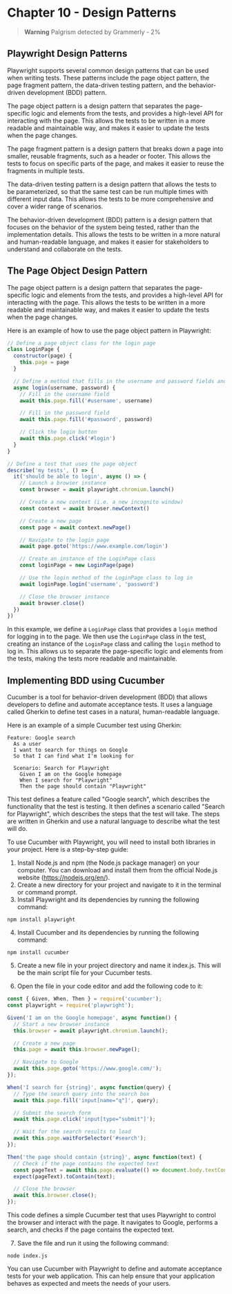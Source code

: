 # Chapter 10 - Design Patterns

> **Warning**
> Palgrism detected by Grammerly - 2%

## Playwright Design Patterns

Playwright supports several common design patterns that can be used when writing tests. These patterns include the page object pattern, the page fragment pattern, the data-driven testing pattern, and the behavior-driven development (BDD) pattern.

The page object pattern is a design pattern that separates the page-specific logic and elements from the tests, and provides a high-level API for interacting with the page. This allows the tests to be written in a more readable and maintainable way, and makes it easier to update the tests when the page changes.

The page fragment pattern is a design pattern that breaks down a page into smaller, reusable fragments, such as a header or footer. This allows the tests to focus on specific parts of the page, and makes it easier to reuse the fragments in multiple tests.

The data-driven testing pattern is a design pattern that allows the tests to be parameterized, so that the same test can be run multiple times with different input data. This allows the tests to be more comprehensive and cover a wider range of scenarios.

The behavior-driven development (BDD) pattern is a design pattern that focuses on the behavior of the system being tested, rather than the implementation details. This allows the tests to be written in a more natural and human-readable language, and makes it easier for stakeholders to understand and collaborate on the tests.

## The Page Object Design Pattern

The page object pattern is a design pattern that separates the page-specific logic and elements from the tests, and provides a high-level API for interacting with the page. This allows the tests to be written in a more readable and maintainable way, and makes it easier to update the tests when the page changes.

Here is an example of how to use the page object pattern in Playwright:

```javascript
// Define a page object class for the login page
class LoginPage {
  constructor(page) {
    this.page = page
  }

  // Define a method that fills in the username and password fields and clicks the login button
  async login(username, password) {
    // Fill in the username field
    await this.page.fill('#username', username)

    // Fill in the password field
    await this.page.fill('#password', password)

    // Click the login button
    await this.page.click('#login')
  }
}

// Define a test that uses the page object
describe('my tests', () => {
  it('should be able to login', async () => {
    // Launch a browser instance
    const browser = await playwright.chromium.launch()

    // Create a new context (i.e. a new incognito window)
    const context = await browser.newContext()

    // Create a new page
    const page = await context.newPage()

    // Navigate to the login page
    await page.goto('https://www.example.com/login')

    // Create an instance of the LoginPage class
    const loginPage = new LoginPage(page)

    // Use the login method of the LoginPage class to log in
    await loginPage.login('username', 'password')

    // Close the browser instance
    await browser.close()
  })
})
```

In this example, we define a `LoginPage` class that provides a `login` method for logging in to the page. We then use the `LoginPage` class in the test, creating an instance of the `LoginPage` class and calling the `login` method to log in. This allows us to separate the page-specific logic and elements from the tests, making the tests more readable and maintainable.

## Implementing BDD using Cucumber

Cucumber is a tool for behavior-driven development (BDD) that allows developers to define and automate acceptance tests. It uses a language called Gherkin to define test cases in a natural, human-readable language.

Here is an example of a simple Cucumber test using Gherkin:

```gherkin
Feature: Google search
  As a user
  I want to search for things on Google
  So that I can find what I'm looking for

  Scenario: Search for Playwright
    Given I am on the Google homepage
    When I search for "Playwright"
    Then the page should contain "Playwright"
```

This test defines a feature called "Google search", which describes the functionality that the test is testing. It then defines a scenario called "Search for Playwright", which describes the steps that the test will take. The steps are written in Gherkin and use a natural language to describe what the test will do.

To use Cucumber with Playwright, you will need to install both libraries in your project. Here is a step-by-step guide:

1. Install Node.js and npm (the Node.js package manager) on your computer. You can download and install them from the official Node.js website (https://nodejs.org/en/).
2. Create a new directory for your project and navigate to it in the terminal or command prompt.
3. Install Playwright and its dependencies by running the following command:
```
npm install playwright
```
4. Install Cucumber and its dependencies by running the following command:
```
npm install cucumber
```
5. Create a new file in your project directory and name it index.js. This will be the main script file for your Cucumber tests.

6. Open the file in your code editor and add the following code to it:

```javascript
const { Given, When, Then } = require('cucumber');
const playwright = require('playwright');

Given('I am on the Google homepage', async function() {
  // Start a new browser instance
  this.browser = await playwright.chromium.launch();

  // Create a new page
  this.page = await this.browser.newPage();

  // Navigate to Google
  await this.page.goto('https://www.google.com/');
});

When('I search for {string}', async function(query) {
  // Type the search query into the search box
  await this.page.fill('input[name="q"]', query);

  // Submit the search form
  await this.page.click('input[type="submit"]');

  // Wait for the search results to load
  await this.page.waitForSelector('#search');
});

Then('the page should contain {string}', async function(text) {
  // Check if the page contains the expected text
  const pageText = await this.page.evaluate(() => document.body.textContent);
  expect(pageText).toContain(text);

  // Close the browser
  await this.browser.close();
});
```

This code defines a simple Cucumber test that uses Playwright to control the browser and interact with the page. It navigates to Google, performs a search, and checks if the page contains the expected text.

7. Save the file and run it using the following command:
```
node index.js
```

You can use Cucumber with Playwright to define and automate acceptance tests for your web application. This can help ensure that your application behaves as expected and meets the needs of your users.

